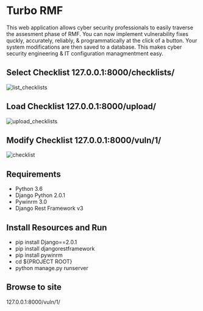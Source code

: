 # Turbo RMF
This web application allows cyber security professionals to easily traverse the assesment phase of RMF. You can now implement vulnerability fixes quckly, accurately, reliably, & programmatically at the click of a button. Your system modifications are then saved to a database. This makes cyber security engineering & IT configuration managmentment easy.

## Select Checklist 127.0.0.1:8000/checklists/
![list_checklists](https://user-images.githubusercontent.com/15160643/35547451-099f9f0e-052e-11e8-946b-84a8cc8b0296.PNG)
## Load Checklist 127.0.0.1:8000/upload/
![upload_checklists](https://user-images.githubusercontent.com/15160643/35547452-09c9d698-052e-11e8-97e1-e902f6df8f4c.PNG)
## Modify Checklist 127.0.0.1:8000/vuln/1/
![checklist](https://user-images.githubusercontent.com/15160643/35547450-09748f12-052e-11e8-8298-cd4d0f5b4a23.PNG)




## Requirements
- Python 3.6
- Django Python 2.0.1
- Pywinrm 3.0
- Django Rest Framework v3

## Install Resources and Run
- pip install Django==2.0.1
- pip install djangorestframework
- pip install pywinrm
- cd ${PROJECT ROOT}
- python manage.py runserver

## Browse to site
127.0.0.1:8000/vuln/1/
